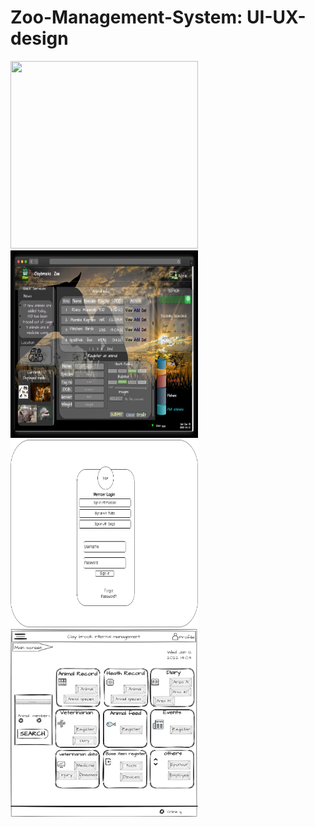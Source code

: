 # Zoo-Management-System: UI-UX-design
<img src="Zoo management page 1.png" width="300px" height="300px"> <img src="Zoo management page 2.png" width="300px" height="300px"><img src="login wireframe.drawio.png" width="300px" height="300px">
<img src="main screen wire frame.drawio.png" width="300px" height="300px">
